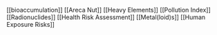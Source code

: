 [[bioaccumulation]]
[[Areca Nut]]
[[Heavy Elements]]
[[Pollution Index]]
[[Radionuclides]]
[[Health Risk Assessment]]
[[Metal(loid)s]]
[[Human Exposure Risks]]
